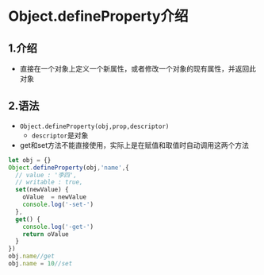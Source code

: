# Object.defineProperty介绍
## 1.介绍
* 直接在一个对象上定义一个新属性，或者修改一个对象的现有属性，并返回此对象
## 2.语法
* `Object.defineProperty(obj,prop,descriptor)`
  * `descriptor`是对象
* get和set方法不能直接使用，实际上是在赋值和取值时自动调用这两个方法
```js
let obj = {}
Object.defineProperty(obj,'name',{
  // value : '李四',
  // writable : true,
  set(newValue) {
    oValue  = newValue
    console.log('-set-')
  },
  get() { 
    console.log('-get-')
    return oValue
  }
})
obj.name//get
obj.name = 10//set
```